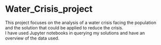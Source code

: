 # Water_Crisis_project
This project focuses on the analysis of a water crisis facing the population and the solution that could be applied to reduce the crisis.
<br>I have used Jupyter notebooks in querying my solutions and have an overview of the data used.

